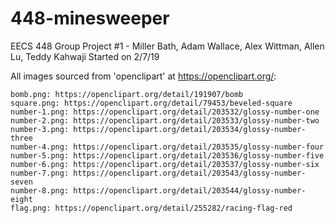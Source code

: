 # 448-minesweeper
EECS 448 Group Project #1 - Miller Bath, Adam Wallace, Alex Wittman, Allen Lu, Teddy Kahwaji
Started on 2/7/19

All images sourced from 'openclipart' at https://openclipart.org/:
    
    bomb.png: https://openclipart.org/detail/191907/bomb
    square.png: https://openclipart.org/detail/79453/beveled-square
    number-1.png: https://openclipart.org/detail/203532/glossy-number-one
    number-2.png: https://openclipart.org/detail/203533/glossy-number-two
    number-3.png: https://openclipart.org/detail/203534/glossy-number-three
    number-4.png: https://openclipart.org/detail/203535/glossy-number-four
    number-5.png: https://openclipart.org/detail/203536/glossy-number-five
    number-6.png: https://openclipart.org/detail/203537/glossy-number-six
    number-7.png: https://openclipart.org/detail/203543/glossy-number-seven
    number-8.png: https://openclipart.org/detail/203544/glossy-number-eight
    flag.png: https://openclipart.org/detail/255282/racing-flag-red
